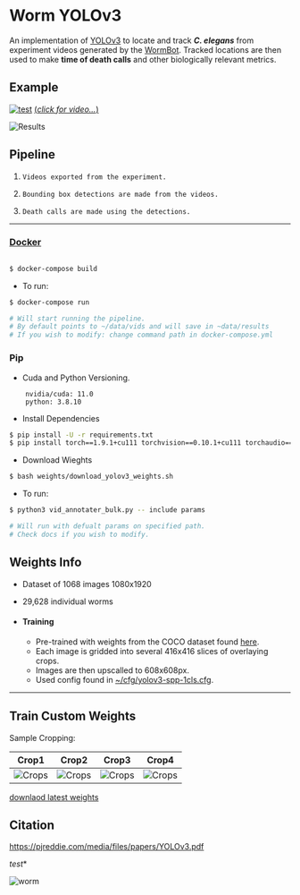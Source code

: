 # Worm YOLOv3
An implementation of [YOLOv3](https://pjreddie.com/media/files/papers/YOLOv3.pdf) to locate and track ***C. elegans*** from experiment videos generated by the [WormBot](https://github.com/JasonNPitt/wormbot). Tracked locations are then used to make **time of death calls** and other biologically relevant metrics.

## Example
[![test](https://img.youtube.com/vi/pzxg0H6FQl4/0.jpg)](
https://youtu.be/pzxg0H6FQl4)
[(*click for video...*)](https://youtu.be/pzxg0H6FQl4)

![Results](https://drive.google.com/uc?export=view&id=17aDlpJQs5MTnbJ5adh5O5VaTPIiQ6zPY)

##  Pipeline
1. `Videos exported from the experiment.`
<!-- ![RawImage](https://drive.google.com/uc?export=view&id=12lVwhj4M3lJ-vphTHwiZpAzlrpbshwtB) -->
2. `Bounding box detections are made from the videos.`
<!-- 3. ![Processed](https://drive.google.com/uc?export=view&id=1yIYDmaFXVnej_rslTmtlnQ9hPwHkFc7T) -->
3. `Death calls are made using the detections.`


---

### [Docker](https://docs.docker.com/compose/install/)

```bash

$ docker-compose build
```
* To run:
```bash
$ docker-compose run

# Will start running the pipeline.
# By default points to ~/data/vids and will save in ~data/results
# If you wish to modify: change command path in docker-compose.yml
```

### Pip
* Cuda and Python Versioning.

```
    nvidia/cuda: 11.0
    python: 3.8.10
```

* Install Dependencies

```bash
$ pip install -U -r requirements.txt
$ pip install torch==1.9.1+cu111 torchvision==0.10.1+cu111 torchaudio==0.9.1 -f https://download.pytorch.org/whl/torch_stable.html
```

* Download Wieghts

```bash
$ bash weights/download_yolov3_weights.sh
```

* To run:

```bash
$ python3 vid_annotater_bulk.py -- include params

# Will run with defualt params on specified path.
# Check docs if you wish to modify.
```




## Weights Info

* Dataset of 1068 images 1080x1920
* 29,628 individual worms

* #### Training
  * Pre-trained with weights from the COCO dataset found [here](https://pjreddie.com/media/files/yolov3-spp.weights).
  * Each image is gridded into several 416x416 slices of overlaying crops.
  * Images are then upscalled to 608x608px.
  * Used config found in [~/cfg/yolov3-spp-1cls.cfg](~/cfg/yolov3-spp-1cls.cfg).


----


## Train Custom Weights


Sample Cropping:

| Crop1 | Crop2 | Crop3 | Crop4 |
| ----- | ----- | ----- | ----- |
|  ![Crops](https://drive.google.com/uc?export=view&id=1bgnw-oaV3q2784TXzcWQg_DbM1zkNSft)| ![Crops](https://drive.google.com/uc?export=view&id=14U1OxpQSdBbYyXIlC6cEclB3XiTBWoBn)| ![Crops](https://drive.google.com/uc?export=view&id=18VkqCZxylZ0PBe3Lj8cHHZr_VMph9Aoq)| ![Crops](https://drive.google.com/uc?export=view&id=18VkqCZxylZ0PBe3Lj8cHHZr_VMph9Aoq)



[downlaod latest weights](https://www.dropbox.com/sh/xx4kalzjxrkej26/AABzftltaYpoQiyNhkwQQOqCa?dl=1)


## Citation

 https://pjreddie.com/media/files/papers/YOLOv3.pdf

*test**


![worm](https://drive.google.com/uc?export=view&id=182g1x387z_wbBZYfqR3Ny56zVho3IV-C)